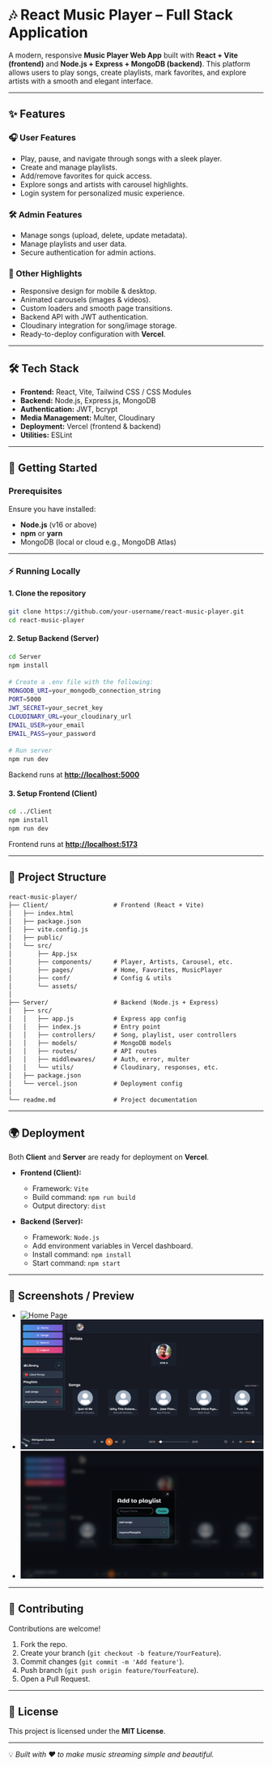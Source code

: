 # 🎶 React Music Player – Full Stack Application

A modern, responsive **Music Player Web App** built with **React + Vite (frontend)** and **Node.js + Express + MongoDB (backend)**. This platform allows users to play songs, create playlists, mark favorites, and explore artists with a smooth and elegant interface.

---

## ✨ Features

### 🎧 User Features

* Play, pause, and navigate through songs with a sleek player.
* Create and manage playlists.
* Add/remove favorites for quick access.
* Explore songs and artists with carousel highlights.
* Login system for personalized music experience.

### 🛠 Admin Features

* Manage songs (upload, delete, update metadata).
* Manage playlists and user data.
* Secure authentication for admin actions.

### 🌟 Other Highlights

* Responsive design for mobile & desktop.
* Animated carousels (images & videos).
* Custom loaders and smooth page transitions.
* Backend API with JWT authentication.
* Cloudinary integration for song/image storage.
* Ready-to-deploy configuration with **Vercel**.

---

## 🛠 Tech Stack

* **Frontend:** React, Vite, Tailwind CSS / CSS Modules
* **Backend:** Node.js, Express.js, MongoDB
* **Authentication:** JWT, bcrypt
* **Media Management:** Multer, Cloudinary
* **Deployment:** Vercel (frontend & backend)
* **Utilities:** ESLint

---

## 🚀 Getting Started

### Prerequisites

Ensure you have installed:

* **Node.js** (v16 or above)
* **npm** or **yarn**
* MongoDB (local or cloud e.g., MongoDB Atlas)

---

### ⚡ Running Locally

#### 1. Clone the repository

```bash
git clone https://github.com/your-username/react-music-player.git
cd react-music-player
```

#### 2. Setup Backend (Server)

```bash
cd Server
npm install

# Create a .env file with the following:
MONGODB_URI=your_mongodb_connection_string
PORT=5000
JWT_SECRET=your_secret_key
CLOUDINARY_URL=your_cloudinary_url
EMAIL_USER=your_email
EMAIL_PASS=your_password

# Run server
npm run dev
```

Backend runs at **[http://localhost:5000](http://localhost:5000)**

#### 3. Setup Frontend (Client)

```bash
cd ../Client
npm install
npm run dev
```

Frontend runs at **[http://localhost:5173](http://localhost:5173)**

---

## 📂 Project Structure

```
react-music-player/
├── Client/                  # Frontend (React + Vite)
│   ├── index.html
│   ├── package.json
│   ├── vite.config.js
│   ├── public/
│   └── src/
│       ├── App.jsx
│       ├── components/      # Player, Artists, Carousel, etc.
│       ├── pages/           # Home, Favorites, MusicPlayer
│       ├── conf/            # Config & utils
│       └── assets/
│
├── Server/                  # Backend (Node.js + Express)
│   ├── src/
│   │   ├── app.js           # Express app config
│   │   ├── index.js         # Entry point
│   │   ├── controllers/     # Song, playlist, user controllers
│   │   ├── models/          # MongoDB models
│   │   ├── routes/          # API routes
│   │   ├── middlewares/     # Auth, error, multer
│   │   └── utils/           # Cloudinary, responses, etc.
│   ├── package.json
│   └── vercel.json          # Deployment config
│
└── readme.md                # Project documentation
```

---

## 🌍 Deployment

Both **Client** and **Server** are ready for deployment on **Vercel**.

* **Frontend (Client):**

  * Framework: `Vite`
  * Build command: `npm run build`
  * Output directory: `dist`

* **Backend (Server):**

  * Framework: `Node.js`
  * Add environment variables in Vercel dashboard.
  * Install command: `npm install`
  * Start command: `npm start`

---

## 📸 Screenshots / Preview


* ![Home Page](./screenshots/home.png)
* ![Music Player](./screenshots/player.png)
* ![Playlist Management](./screenshots/playlist.png)

---

## 🤝 Contributing

Contributions are welcome!

1. Fork the repo.
2. Create your branch (`git checkout -b feature/YourFeature`).
3. Commit changes (`git commit -m 'Add feature'`).
4. Push branch (`git push origin feature/YourFeature`).
5. Open a Pull Request.

---

## 📜 License

This project is licensed under the **MIT License**.

---

💡 *Built with ❤️ to make music streaming simple and beautiful.*
